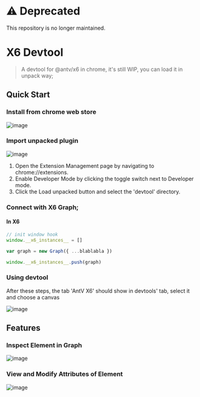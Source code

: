 # ⚠️ Deprecated

This repository is no longer maintained.

# X6 Devtool

> A devtool for @antv/x6 in chrome, it's still WIP, you can load it in unpack way;

## Quick Start

### Install from chrome web store

![image](https://user-images.githubusercontent.com/1826685/238003455-d341f598-1b35-4d8c-bb7c-0320cad6a4cb.png)

### Import unpacked plugin

![image](https://user-images.githubusercontent.com/15213473/150081309-61f9c451-c35e-4dab-a23c-ed5e425e7ec5.png)

1. Open the Extension Management page by navigating to chrome://extensions.
2. Enable Developer Mode by clicking the toggle switch next to Developer mode.
3. Click the Load unpacked button and select the 'devtool' directory.

### Connect with X6 Graph;

#### In X6

```javascript
// init window hook
window.__x6_instances__ = []

var graph = new Graph({ ...blablabla })

window.__x6_instances__.push(graph)
```

### Using devtool

After these steps, the tab 'AntV X6' should show in devtools' tab, select it and choose a canvas

![image](https://user-images.githubusercontent.com/1826685/238013980-2d6018f8-7d85-473c-a043-98b1f03b6674.png)

## Features

### Inspect Element in Graph

![image](https://user-images.githubusercontent.com/1826685/238014156-e65ec2b0-f719-410e-9a10-89cdb836acde.png)

### View and Modify Attributes of Element

![image](https://user-images.githubusercontent.com/1826685/238014353-124feb8e-2049-499d-a13d-3d26f485bab6.png)
